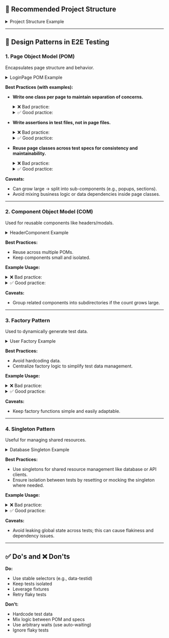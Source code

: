 ## 📁 Recommended Project Structure

<details>
<summary>Project Structure Example</summary>

```
project-root/
├── e2e/                     # E2E testing directory
│   ├── pages/               # Page Object Model classes
│   │   ├── LoginPage.ts
│   │   └── DashboardPage.ts
│   ├── components/          # Component Object Model classes
│   │   ├── HeaderComponent.ts
│   │   └── ModalComponent.ts
│   ├── utils/               # Helper functions and utilities
│   │   ├── userFactory.ts
│   │   └── helpers.ts
│   ├── specs/               # Test specifications
│   │   ├── login.spec.ts
│   │   └── dashboard.spec.ts
│   ├── data/                # Test data (JSON, mock data, etc.)
│   │   └── users.json
│   ├── fixtures/            # Playwright fixtures and test setup
│   │   └── testSetup.ts
│   ├── playwright.config.ts # Playwright configuration
│   └── tsconfig.json        # TypeScript configuration
├── config/                  # Optional: custom configuration files
│   └── env.ts
└── reports/                 # Optional: test reports and artifacts
    └── index.html
```
</details>

---

## 🧱️ Design Patterns in E2E Testing

### 1. Page Object Model (POM)

Encapsulates page structure and behavior.

<details>
<summary>LoginPage POM Example</summary>

```ts
// e2e/pages/LoginPage.ts
import { Page } from '@playwright/test';

export class LoginPage {
  constructor(private page: Page) {}

  async navigate() {
    await this.page.goto('https://example.com/login');
  }

  async login(username: string, password: string) {
    await this.page.fill('#username', username);
    await this.page.fill('#password', password);
    await this.page.click('button[type="submit"]');
  }

  public get welcomeMessage() {
    return this.page.locator('h1');
  }
}
```
</details>

**Best Practices (with examples):**

* **Write one class per page to maintain separation of concerns.**

  <details>
  <summary>❌ Bad practice:</summary>

  ```ts
  // e2e/pages/LoginAndDashboardPage.ts
  import { Page } from '@playwright/test';

  export class LoginAndDashboardPage {
    constructor(private page: Page) {}

    async waitForWelcomeMessage() {
      await this.page.waitForSelector('h1');
    }
    
    async login(username: string, password: string) {
      await this.page.fill('#username', username);
      await this.page.fill('#password', password);
      await this.page.click('button');
    }
  }
  // e2e/specs/login.spec.ts
  describe('Login', () => {
    const loginAndDashboardPage = new LoginAndDashboardPage(page);
    
    it('should login successfully', async () => {
      await loginAndDashboardPage.login('user', 'password');
      await loginAndDashboardPage.waitForWelcomeMessage();
    });
  });
  ```
  </details>

  <details>
  <summary>✅ Good practice:</summary>

  ```ts
  // e2e/pages/LoginPage.ts
  import { Page } from '@playwright/test';

  export class LoginPage {
    constructor(private page: Page) {}

    async login(username: string, password: string) {
      await this.page.fill('#username', username);
      await this.page.fill('#password', password);
      await this.page.click('button');
    }
  }

  // e2e/pages/DashboardPage.ts
  import { Page } from '@playwright/test';

  export class DashboardPage {
    constructor(private page: Page) {}

    async waitForWelcomeMessage() {
      await this.page.waitForSelector('h1');
    }
  }

  // e2e/specs/login.spec.ts
  describe('Login', () => {
    const loginPage = new LoginPage(page);
    const dashboardPage = new DashboardPage(page);
    
    it('should login successfully', async () => {
      await loginPage.login('user', 'password');
      await dashboardPage.waitForWelcomeMessage();
    });
  });
  ```
  </details>

* **Write assertions in test files, not in page files.**

  <details>
  <summary>❌ Bad practice:</summary>

  ```ts
  // e2e/pages/LoginPage.ts
  import { Page, expect } from '@playwright/test';

  export class LoginPage {
    constructor(private page: Page) {}

    async login(username: string, password: string) {
      await this.page.fill('#username', username);
      await this.page.fill('#password', password);
      await this.page.click('button');
    }

    async assertLoggedIn() {
      await expect(this.page.locator('h1')).toHaveText('Welcome');
    }
    async assertLoginError() {
      await expect(this.page.locator('.error')).toBeVisible();
    }
  }

  // Example usage in test:
  test('should show error on invalid login', async ({ page }) => {
    const loginPage = new LoginPage(page);
    await loginPage.login('invalid', 'wrong');
    await loginPage.assertLoginError();
  });

  ```
  </details>

  <details>
  <summary>✅ Good practice:</summary>

  ```ts

  // e2e/pages/LoginPage.ts
  import { Page, expect } from '@playwright/test';

  export class LoginPage {
    constructor(private page: Page) {}

    async login(username: string, password: string) {
      await this.page.fill('#username', username);
      await this.page.fill('#password', password);
      await this.page.click('button');      
    }

    public get welcomeMessage() {
      return this.page.locator('h1');
    }
  }

  // e2e/specs/login.spec.ts
  import { test, expect } from '@playwright/test';
  import { LoginPage } from '../pages/LoginPage';

  test('User can log in successfully', async ({ page }) => {
    const loginPage = new LoginPage(page);
    await loginPage.login('user', 'password');
    await expect(loginPage.welcomeMessage).toHaveText('Welcome');
  });
  ```
  </details>

* **Reuse page classes across test specs for consistency and maintainability.**

  <details>
  <summary>❌ Bad practice:</summary>

  ```ts
  // e2e/specs/login.spec.ts
  import { test, expect } from '@playwright/test';

  test('User can log in', async ({ page }) => {
    await page.goto('https://example.com/login');
    await page.fill('#username', 'user1');
    await page.fill('#password', 'pass1');
    await page.click('button');
    await expect(page.locator('h1')).toBeVisible();
  });

  // e2e/specs/dashboard.spec.ts
  import { test, expect } from '@playwright/test';

  test('User can access dashboard after login', async ({ page }) => {
    await page.goto('https://example.com/login');
    await page.fill('#username', 'user2');
    await page.fill('#password', 'pass2');
    await page.click('button');
    await expect(page.locator('#dashboard-title')).toBeVisible();
  });
  ```
  </details>

  <details>
  <summary>✅ Good practice:</summary>

  ```ts
  // e2e/pages/LoginPage.ts
  import { Page } from '@playwright/test';

  export class LoginPage {
    constructor(private page: Page) {}
    
    async navigate() {
      await this.page.goto('https://example.com/login');
    }

    async login(username: string, password: string) {
      await this.page.fill('#username', username);
      await this.page.fill('#password', password);
      await this.page.click('button');
    }

    public get welcomeMessage() {
      return this.page.locator('h1');
    }
  }
  // 
  export class DashboardPage {
    readonly header: HeaderComponent;
    
    constructor(private page: Page) {
      this.header = new HeaderComponent(page);
    }
    
     public get title() {
      return this.page.locator('#dashboard-title')
    }
  }

  // e2e/specs/login.spec.ts
  import { test, expect } from '@playwright/test';
  import { LoginPage } from '../pages/LoginPage';

  test('User can log in', async ({ page }) => {
    const loginPage = new LoginPage(page);
    await loginPage.navigate();
    await loginPage.login('user1', 'pass1');
    await expect(loginPage.welcomeMessage).toBeVisible();
  });

  // e2e/specs/dashboard.spec.ts
  import { test, expect } from '@playwright/test';
  import { LoginPage } from '../pages/LoginPage';
  import { DashboardPage } from '../pages/DashboardPage';

  test('User can access dashboard after login', async ({ page }) => {
    const loginPage = new LoginPage(page);
    const dashboardPage = new DashboardPage(page);
    
    await loginPage.navigate();
    await loginPage.login('user2', 'pass2');
    await expect(dashboardPage.title).toBeVisible();
  });
  ```
  </details>

**Caveats:**

* Can grow large → split into sub-components (e.g., popups, sections).
* Avoid mixing business logic or data dependencies inside page classes.

---

### 2. Component Object Model (COM)

Used for reusable components like headers/modals.

<details>
<summary>HeaderComponent Example</summary>

```ts
// e2e/components/HeaderComponent.ts
import { Page } from '@playwright/test';

export class HeaderComponent {
  constructor(private page: Page) {}

  async clickProfile() {
    await this.page.click('#profile');
  }

  async logout() {
    await this.page.click('#logout');
  }
}
```
</details>

**Best Practices:**

* Reuse across multiple POMs.
* Keep components small and isolated.

**Example Usage:**

<details>
<summary>❌ Bad practice:</summary>

```ts
// e2e/specs/dashboard.spec.ts
import { test, expect } from '@playwright/test';

test('User can logout from dashboard', async ({ page }) => {
  await page.goto('https://example.com/dashboard');
  // Directly interact with the header in the test
  await page.click('#profile');
  await page.click('#logout');
  await expect(page.locator('h1')).toHaveText('Login');
});
```
</details>

<details>
<summary>✅ Good practice:</summary>

```ts
// e2e/components/HeaderComponent.ts
import { Page } from '@playwright/test';

export class HeaderComponent {
  constructor(private page: Page) {}

  async clickProfile() {
    await this.page.click('#profile');
  }

  async logout() {
    await this.page.click('#logout');
  }
}
// e2e/pages/LoginPage.ts
export class LoginPage {
    constructor(private page: Page) {}

    async login(username: string, password: string) {
      await this.page.fill('#username', username);
      await this.page.fill('#password', password);
      await this.page.click('button');      
    }

    public get welcomeMessage() {
      return this.page.locator('h1');
    }
  }

// e2e/pages/DashboardPage.ts
import { Page } from '@playwright/test';
import { HeaderComponent } from '../components/HeaderComponent';

export class DashboardPage {
  readonly header: HeaderComponent;
  
  constructor(private page: Page) {
    this.header = new HeaderComponent(page);
  }
  
  async navigate() {
    await this.page.goto('https://example.com/dashboard');
  }
}

// e2e/specs/dashboard.spec.ts
import { test, expect } from '@playwright/test';
import { DashboardPage } from '../pages/DashboardPage';
import { LoginPage } from '../pages/LoginPage';

test('User can logout from dashboard', async ({ page }) => {
  const dashboardPage = new DashboardPage(page);
  const loginPage = new LoginPage(page);
  
  await dashboardPage.navigate();
  await dashboardPage.header.clickProfile();
  await dashboardPage.header.logout();
  
  await expect(loginPage.welcomeMessage).toHaveText('Login');
});
```
</details>

**Caveats:**

* Group related components into subdirectories if the count grows large.

---

### 3. Factory Pattern

Used to dynamically generate test data.

<details>
<summary>User Factory Example</summary>

```ts
// e2e/utils/userFactory.ts
export function createUser(role: string) {
  return {
    username: `user_${Math.random().toString(36).substring(2, 15)}`,
    password: 'Password123!',
    role,
  };
}
```
</details>

**Best Practices:**

* Avoid hardcoding data.
* Centralize factory logic to simplify test data management.

**Example Usage:**

<details>
<summary>❌ Bad practice:</summary>

```ts
// e2e/specs/login.spec.ts
import { test, expect } from '@playwright/test';
import { LoginPage } from '../pages/LoginPage';

test('Admin can log in successfully', async ({ page }) => {
  const loginPage = new LoginPage(page);
  await loginPage.navigate();
  
  // Hardcoded test data
  await loginPage.login('admin123', 'AdminPassword123!');
  
  await expect(page.locator('#admin-dashboard')).toBeVisible();
});

test('Regular user can log in successfully', async ({ page }) => {
  const loginPage = new LoginPage(page);
  await loginPage.navigate();
  
  // Duplicated hardcoded test data
  await loginPage.login('user567', 'UserPassword456!');
  
  await expect(page.locator('#user-dashboard')).toBeVisible();
});
```
</details>

<details>
<summary>✅ Good practice:</summary>

```ts
// e2e/utils/userFactory.ts
export function createUser(role: string) {
  const baseUser = {
    username: `user_${Math.random().toString(36).substring(2, 15)}`,
    password: 'Password123!',
    role,
  };
  
  if (role === 'admin') {
    return {
      ...baseUser,
      permissions: ['read', 'write', 'delete'],
      department: 'IT',
    };
  }
  
  return {
    ...baseUser,
    permissions: ['read'],
    department: 'Marketing',
  };
}

// e2e/specs/login.spec.ts
import { test, expect } from '@playwright/test';
import { LoginPage } from '../pages/LoginPage';
import { createUser } from '../utils/userFactory';

test('Admin can log in successfully', async ({ page }) => {
  const loginPage = new LoginPage(page);
  const adminUser = createUser('admin');
  
  await loginPage.navigate();
  await loginPage.login(adminUser.username, adminUser.password);
  
  await expect(page.locator('#admin-dashboard')).toBeVisible();
});

test('Regular user can log in successfully', async ({ page }) => {
  const loginPage = new LoginPage(page);
  const regularUser = createUser('user');
  
  await loginPage.navigate();
  await loginPage.login(regularUser.username, regularUser.password);
  
  await expect(page.locator('#user-dashboard')).toBeVisible();
});
```
</details>

**Caveats:**

* Keep factory functions simple and easily adaptable.

---

### 4. Singleton Pattern

Useful for managing shared resources.

<details>
<summary>Database Singleton Example</summary>

```ts
// e2e/utils/database.ts
export class Database {
  private static instance: Database;

  private constructor() {
    // Initialize connection
  }

  static getInstance(): Database {
    if (!Database.instance) {
      Database.instance = new Database();
    }
    return Database.instance;
  }

  // Methods for interaction...
}
```
</details>

**Best Practices:**

* Use singletons for shared resource management like database or API clients.
* Ensure isolation between tests by resetting or mocking the singleton where needed.

**Example Usage:**

<details>
<summary>❌ Bad practice:</summary>

```ts
// e2e/utils/db-util.ts
export const connectToDatabase = async () => {
  // Create new connection each time
  return new SQLDatabase('connection-string');
};

// e2e/specs/test1.spec.ts
import { test } from '@playwright/test';
import { connectToDatabase } from '../utils/db-util';

test('Test 1 with DB connection', async () => {
  const db = await connectToDatabase(); // Creates new connection
  // Test logic...
});

// e2e/specs/test2.spec.ts
import { test } from '@playwright/test';
import { connectToDatabase } from '../utils/db-util';

test('Test 2 with DB connection', async () => {
  const db = await connectToDatabase(); // Creates another new connection
  // Test logic...
});
```
</details>

<details>
<summary>✅ Good practice:</summary>

```ts
// e2e/utils/database.ts
export class Database {
  private static instance: Database;
  private connection: any;

  private constructor() {
    // Initialize connection
    this.connection = null;
  }

  static getInstance(): Database {
    if (!Database.instance) {
      Database.instance = new Database();
    }
    return Database.instance;
  }

  async connect() {
    if (!this.connection) {
      this.connection = await createConnection();
    }
    return this.connection;
  }

  async reset() {
    // Reset database state between tests
  }
}

// e2e/fixtures/fixtures.ts
import { test as base } from '@playwright/test';
import { Database } from '../utils/database';

export const test = base.extend({
  database: async ({}, use) => {
    const db = Database.getInstance();
    await db.connect();
    
    // Before test: reset DB state
    await db.reset();
    
    // Use the database in the test
    await use(db);
    
    // After test: no need to close, maintained by singleton
  }
});

// e2e/specs/test1.spec.ts
import { test } from '../fixtures/fixtures';

test('Test 1 with DB fixture', async ({ database }) => {
  // Test uses the shared database instance
  await database.executeQuery('SELECT * FROM users');
});

// e2e/specs/test2.spec.ts
import { test } from '../fixtures/fixtures';

test('Test 2 with DB fixture', async ({ database }) => {
  // Test uses the same shared database instance
  await database.executeQuery('SELECT * FROM products');
});
```
</details>

**Caveats:**

* Avoid leaking global state across tests; this can cause flakiness and dependency issues.

---

## ✅ Do's and ❌ Don'ts

**Do:**

* Use stable selectors (e.g., data-testid)
* Keep tests isolated
* Leverage fixtures
* Retry flaky tests

**Don't:**

* Hardcode test data
* Mix logic between POM and specs
* Use arbitrary waits (use auto-waiting)
* Ignore flaky tests